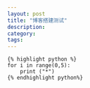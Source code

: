 ```yaml
---
layout: post
title: "博客搭建测试"
description:
category: 
tags: 
---
```


	{% highlight python %}
	for i in range(0,5):
		print ("*")
	{% endhighlight python%}